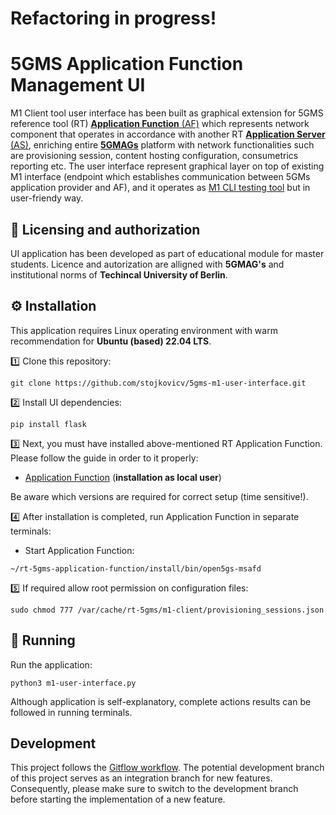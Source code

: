 # Refactoring in progress!




# 5GMS Application Function Management UI
M1 Client tool user interface has been built as graphical extension for 5GMS reference tool (RT) [**Application Function** (AF)](https://github.com/5G-MAG/rt-5gms-application-function) which represents network component that operates in accordance with another RT [**Application Server** (AS)](https://github.com/5G-MAG/rt-5gms-application-server), enriching entire [**5GMAGs**](https://github.com/5G-MAG) platform with network functionalities such are provisioning session, content hosting configuration, consumetrics reporting etc. The user interface represent graphical layer on top of existing M1 interface (endpoint which establishes communication between 5GMs application provider and AF), and it operates as [M1 CLI testing tool](https://github.com/5G-MAG/rt-5gms-application-function/wiki/Testing-the-M1-Interface-on-v1.3.0) but in user-friendy way.


## 📜 Licensing and authorization
UI application has been developed as part of educational module for master students. Licence and autorization are alligned with **5GMAG's** and institutional norms of **Techincal University of Berlin**.

## ⚙️ Installation
This application requires Linux operating environment with warm recommendation for **Ubuntu (based) 22.04 LTS**.

1️⃣ Clone this repository:

```
git clone https://github.com/stojkovicv/5gms-m1-user-interface.git
```
2️⃣ Install UI dependencies:

```
pip install flask
```

3️⃣ Next, you must have installed above-mentioned RT Application Function. Please follow the guide in order to it properly:
- [Application Function](https://github.com/5G-MAG/rt-5gms-application-function/wiki/Testing-as-a-Local-User) (**installation as local user**)

Be aware which versions are required for correct setup (time sensitive!). 

4️⃣ After installation is completed, run Application Function in separate terminals:

- Start Application Function:

```
~/rt-5gms-application-function/install/bin/open5gs-msafd
```

5️⃣ If required allow root permission on configuration files:

```
sudo chmod 777 /var/cache/rt-5gms/m1-client/provisioning_sessions.json
```
 
## 🚀 Running

Run the application:

```
python3 m1-user-interface.py
```

Although application is self-explanatory, complete actions results can be followed in running terminals.


## Development
This project follows the [Gitflow workflow](https://www.atlassian.com/git/tutorials/comparing-workflows/gitflow-workflow). The potential development branch of this project serves as an integration branch for new features. Consequently, please make sure to switch to the development branch before starting the implementation of a new feature.
